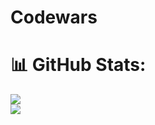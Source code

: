 # Codewars

# 📊 GitHub Stats:

![](https://github-readme-stats.vercel.app/api/pin?username=renerod1&hide_border=true&theme=transparent&show_icons=true&include_all_commits=true&exclude_repo=renerod1&repo=codewars)<br/>
![](https://github-readme-stats.vercel.app/api/top-langs/?username=renerod1&hide_border=true&theme=transparent&layout=compact&langs_count=20&exclude_repo=renerod1,adventofcode,first-2d-game-godot-4,leetcode&hide=git+attributes)
